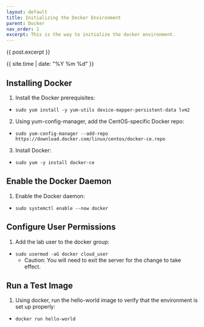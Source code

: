 ```yaml
---
layout: default
title: Initializing the Docker Environment
parent: Docker
nav_order: 1
excerpt: This is the way to initialize the docker environment.
---
```

<title>
  {{ page.title }}
</title>

{{ post.excerpt }}

{{ site.time | date: "%Y %m %d" }}

## Installing Docker

1. Install the Docker prerequisites:

- `sudo yum install -y yum-utils device-mapper-persistent-data lvm2`

2. Using yum-config-manager, add the CentOS-specific Docker repo:

- `sudo yum-config-manager --add-repo https://download.docker.com/linux/centos/docker-ce.repo`

3. Install Docker:

- `sudo yum -y install docker-ce`

## Enable the Docker Daemon

1. Enable the Docker daemon:

- `sudo systemctl enable --now docker`

## Configure User Permissions

1. Add the lab user to the docker group:

- `sudo usermod -aG docker cloud_user`
  - Caution: You will need to exit the server for the change to take effect.

## Run a Test Image

1. Using docker, run the hello-world image to verify that the environment is set up properly:

- `docker run hello-world`
